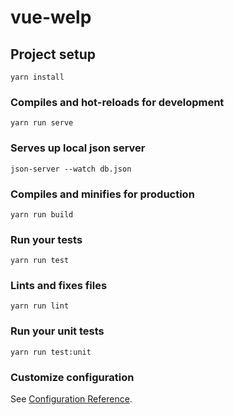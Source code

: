 # vue-welp

## Project setup

```
yarn install
```

### Compiles and hot-reloads for development

```
yarn run serve
```

### Serves up local json server

```
json-server --watch db.json
```

### Compiles and minifies for production

```
yarn run build
```

### Run your tests

```
yarn run test
```

### Lints and fixes files

```
yarn run lint
```

### Run your unit tests

```
yarn run test:unit
```

### Customize configuration

See [Configuration Reference](https://cli.vuejs.org/config/).
